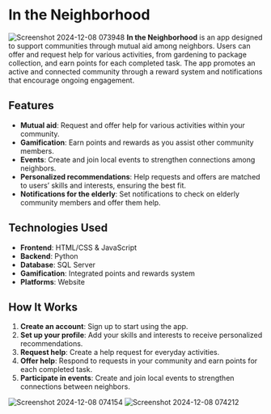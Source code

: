 # In the Neighborhood
![Screenshot 2024-12-08 073948](https://github.com/user-attachments/assets/f196f769-bb01-44f3-b776-20a55c9d0350)
**In the Neighborhood** is an app designed to support communities through mutual aid among neighbors. Users can offer and request help for various activities, from gardening to package collection, and earn points for each completed task. The app promotes an active and connected community through a reward system and notifications that encourage ongoing engagement.

## Features

- **Mutual aid**: Request and offer help for various activities within your community.
- **Gamification**: Earn points and rewards as you assist other community members.
- **Events**: Create and join local events to strengthen connections among neighbors.
- **Personalized recommendations**: Help requests and offers are matched to users’ skills and interests, ensuring the best fit.
- **Notifications for the elderly**: Set notifications to check on elderly community members and offer them help.

## Technologies Used

- **Frontend**: HTML/CSS & JavaScript
- **Backend**: Python
- **Database**: SQL Server
- **Gamification**: Integrated points and rewards system
- **Platforms**: Website

## How It Works

1. **Create an account**: Sign up to start using the app.
2. **Set up your profile**: Add your skills and interests to receive personalized recommendations.
3. **Request help**: Create a help request for everyday activities.
4. **Offer help**: Respond to requests in your community and earn points for each completed task.
5. **Participate in events**: Create and join local events to strengthen connections between neighbors.

![Screenshot 2024-12-08 074154](https://github.com/user-attachments/assets/fc3b1c25-fbb8-459e-aaad-8016f21e3de4)
![Screenshot 2024-12-08 074212](https://github.com/user-attachments/assets/f7eb9fe3-6262-4706-9717-c1f70d2c766b)
